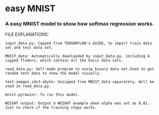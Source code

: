 # easy MNIST

### A easy MNIST model to show how softmax regression works.

FILE EXPLANATIONS:

	input_data.py: Copyed from TENSORFLOW's GUIDE, to import train data set and test data set.

	MNIST_data: Automatically downloaded by input_Data.py, including 4 zipped floders, which contain all the basic data sets.

	read_data.py: Self-made program to unzip binary data set.Used to get random test data to show the model visually.
	
	test-images.idx3-ubyte: Unzipped from MNIST_data separately. Will be used in read_data.py.
	
	mnist.py(main): To run this model.

	WEIGHT output: Output a WEIGHT example when alpha was set as 0.01. Just to check if the training steps works.
